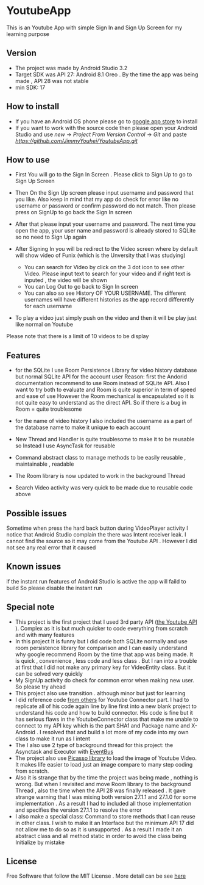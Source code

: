 # YoutubeApp
This is an Youtube App with simple Sign In and Sign Up Screen for my learning purpose 

## Version
- The project was made by Android Studio 3.2 
- Target SDK was API 27: Android 8.1 Oreo . By the time the app was being made , API 28 was not stable 
- min SDK: 17

## How to install
- If you have an Android OS phone please go to [google app store]() to install  
- If you want to work with the source code then please open your Android Studio and use _new_ -> _Project From Version Control_ -> _Git_ and paste _https://github.com/JimmyYouhei/YoutubeApp.git_

## How to use 

- First You will go to the Sign In Screen . Please click to Sign Up to go to Sign Up Screen

- Then On the Sign Up screen please input username and password that you like. Also keep in mind that my app do check for error like no username or password or confirm password do not match. Then please press on SignUp to go back the Sign In screen

- After that please input your username and password. The next time you open the app, your user name and password is already stored to SQLite so no need to Sign Up again

- After Signing In you will be redirect to the Video screen where by default will show video of Funix (which is the Unversity that I was studying)
    - You can search for Video by click on the 3 dot icon to see other Video. Please input text to search for your video and if right text is inputed , the video will be shown
    - You can Log Out to go back to Sign In screen
    - You can also so see History OF YOUR USERNAME. The different usernames will have different histories as the app record differently for each username

- To play a video just simply push on the video and then it will be play just like normal on Youtube

Please note that there is a limit of 10 videos to be display

## Features

- for the SQLite I use Room Persistence Library for video history database but normal SQLite API for the account user 
Reason: first the Andorid documentation recommend to use Room instead of SQLite API. Also I want to try both to evaluate and Room is quite superior in term of speed and ease of use 
However the Room mechanical is encapsulated so it is not quite easy to understand as the direct API. So if there is a bug in Room = quite troublesome

- for the name of video history I also included the username as a part of the database name to make it unique to each account 

- New Thread and Handler is quite troublesome to make it to be reusable so Instead I use AsyncTask for reusable

- Command abstract class to manage methods to be easily reusable , maintainable , readable 

- The Room library is now updated to work in the background Thread

- Search Video activity was very quick to be made due to reusable code above 

## Possible issues
Sometime when press the hard back button during VideoPlayer activity I notice that Android Studio complain the there was Intent receiver leak. 
I cannot find the source so it may come from the Youtube API . However I did not see any real error that it caused 

## Known issues
if the instant run features of Android Studio is active the app will faild to build 
So please disable the instant run

## Special note
-	This project is the first project that I used 3rd party API ([the Youtube API](https://developers.google.com/youtube/android/player/) ). Complex as it is but much quicker to code everything from scratch and with many features 
-	In this project It is funny but I did code both SQLite normally and use room persistence library for comparison and I can easily understand why google recommend Room by the time that app was being made. It is quick , convenience , less code and less class . But I ran into a trouble at first that I did not make any primary key for VideoEntity class. But it can be solved very quickly 
-	My SignUp activity do check for common error when making new user. So please try ahead
-	This project also use transition . although minor but just for learning 
-	I did reference code [from others](https://github.com/abhi5658/search-youtube) for Youtube Connector part. I had to replicate all of his code again line by line first into a new blank project to understand his code and how to build connector. His code is fine but it has serious flaws in the YoutubeConnector class that make me unable to connect to my API key which is the part SHA1 and Package name and X-Android . I resolved that and build a lot more of my code into my own class to make it run as I intent
-	The I also use 2 type of background thread for this project: the Asynctask and Executor with [EventBus](http://greenrobot.org/eventbus/) 
-	The project also use [Picasso library](https://square.github.io/picasso/) to load the image of Youtube Video. It makes life easier to load just an image compare to many step coding from scratch.
-	Also it is strange that by the time the project was being made ,  nothing is wrong. But when I revisited and move Room library to the background Thread , also the time when the API 28 was finally released . It gave strange warning that I was mixing both version 27.1.1 and 27.1.0 for some implementation . As a result I had to included all those implementation and specifies the version 27.1.1 to resolve the error
-	I also make a special class: Command to store methods that I can reuse in other class. I wish to make it an Interface but the minimum API 17 did not allow me to do so as it is unsupported . As a result I made it an abstract class and all method static in order to avoid the class being Initialize by mistake  

## License
Free Software that follow the MIT License . More detail can be see [here](https://github.com/JimmyYouhei/YoutubeApp/new/master)
  
